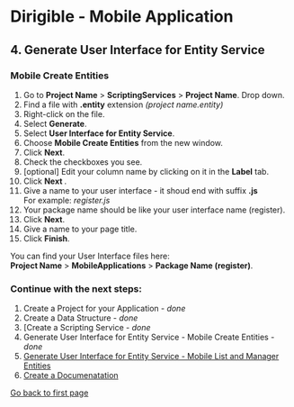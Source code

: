 # Dirigible - Mobile Application

## 4. Generate User Interface for Entity Service 

### Mobile Create Entities

1. Go to <b>Project Name</b> > <b>ScriptingServices</b> > <b>Project Name</b>. Drop down. 
2. Find a file with <b>.entity</b> extension <i>(project name.entity)</i>
3. Right-click on the file.
4. Select <b>Generate</b>.
5. Select <b>User Interface for Entity Service</b>.
6. Choose <b>Mobile Create Entities</b> from the new window.
7. Click <b>Next</b>.
8. Check the checkboxes you see.
9. [optional] Edit your column name by clicking on it in the <b>Label</b> tab.
10. Click <b> Next </b>.
11. Give a name to your user interface - it shoud end with suffix <b>.js</b> <br>For example: <i>register.js</i>
12. Your package name should be like your user interface name (register).
13. Click <b>Next</b>.
14. Give a name to your page title.
15. Click <b>Finish</b>.

You can find your User Interface files here: <br>
<b>Project Name</b> > <b>MobileApplications</b> > <b>Package Name (register)</b>.

### Continue with the next steps:

1. Create a Project for your Application - <i>done</i>
2. Create a Data Structure -  <i>done</i>
3. [Create a Scripting Service -  <i>done</i>
4. Generate User Interface for Entity Service -  Mobile Create Entities - <i>done</i>
5. [Generate User Interface for Entity Service -  Mobile List and Manager Entities][5]
6. [Create a Documenatation][6]

[Go back to first page][7]


[5]:https://github.com/dirigiblelabs/curriculum/blob/master/PerihanAsanova/UIManager.md
[6]:https://github.com/dirigiblelabs/curriculum/blob/master/PerihanAsanova/Doc.md
[7]:https://github.com/dirigiblelabs/curriculum/blob/master/PerihanAsanova/README.md